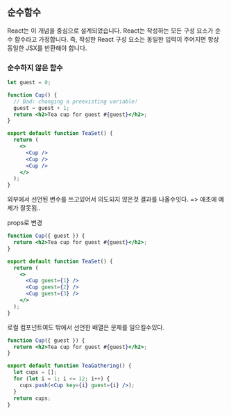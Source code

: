 ## 순수함수
React는 이 개념을 중심으로 설계되었습니다. React는 작성하는 모든 구성 요소가 순수 함수라고 가정합니다. 즉, 작성한 React 구성 요소는 동일한 입력이 주어지면 항상 동일한 JSX를 반환해야 합니다.


### 순수하지 않은 함수
```jsx
let guest = 0;

function Cup() {
  // Bad: changing a preexisting variable!
  guest = guest + 1;
  return <h2>Tea cup for guest #{guest}</h2>;
}

export default function TeaSet() {
  return (
    <>
      <Cup />
      <Cup />
      <Cup />
    </>
  );
}
```
외부에서 선언된 변수를 쓰고있어서 의도되지 않은것 결과를 나올수잇다. 
=> 애초에 예제가 잘못됨..

props로 변경
```jsx
function Cup({ guest }) {
  return <h2>Tea cup for guest #{guest}</h2>;
}

export default function TeaSet() {
  return (
    <>
      <Cup guest={1} />
      <Cup guest={2} />
      <Cup guest={3} />
    </>
  );
}
```

로컬 컴포넌트여도 밖에서 선언한 배열은 문제를 일으킬수있다.
```jsx
function Cup({ guest }) {
  return <h2>Tea cup for guest #{guest}</h2>;
}

export default function TeaGathering() {
  let cups = [];
  for (let i = 1; i <= 12; i++) {
    cups.push(<Cup key={i} guest={i} />);
  }
  return cups;
}
```
